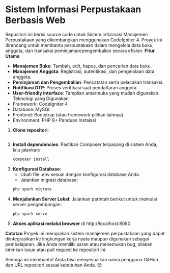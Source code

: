 # Sistem Informasi Perpustakaan Berbasis Web
Repositori ini berisi source code untuk Sistem Informasi Manajemen Perpustakaan yang dikembangkan menggunakan CodeIgniter 4. Proyek ini dirancang untuk membantu perpustakaan dalam mengelola data buku, anggota, dan transaksi peminjaman/pengembalian secara efisien.
**Fitur Utama**
* **Manajemen Buku**: Tambah, edit, hapus, dan pencarian data buku.
* **Manajemen Anggota**: Registrasi, autentikasi, dan pengelolaan data anggota.
* **Peminjaman dan Pengembalian**: Pencatatan serta pelacakan transaksi.
* **Notifikasi OTP**: Proses verifikasi saat pendaftaran anggota.
* **User-friendly Interface**: Tampilan antarmuka yang mudah digunakan.
Teknologi yang Digunakan
* Framework: CodeIgniter 4
* Database: MySQL
* Frontend: Bootstrap (atau framework pilihan lainnya)
* Environment: PHP 8+
Panduan Instalasi
1. **Clone repositori**:
    ```bash git clone https://github.com/username/repository.git
    ```
2. **Install dependencies**: Pastikan Composer terpasang di sistem Anda, lalu jalankan: 
   ```bash
   composer install
   ```
3. **Konfigurasi Database**:
    * Ubah file .env sesuai dengan konfigurasi database Anda.
    * Jalankan migrasi database:
   ```bash 
   php spark migrate
   ```
4. **Menjalankan Server Lokal**: Jalankan perintah berikut untuk memulai server pengembangan:
   ```bash 
   php spark serve
   ```
6. **Akses aplikasi melalui browser** di http://localhost:8080.
   
**Catatan**
Proyek ini merupakan sistem manajemen perpustakaan yang dapat diintegrasikan ke lingkungan kerja nyata maupun digunakan sebagai pembelajaran. Jika Anda memiliki saran atau menemukan bug, silakan kirimkan issue atau pull request ke repositori ini.


Semoga ini membantu! Anda bisa menyesuaikan nama pengguna GitHub dan URL repositori sesuai kebutuhan Anda. 😊
